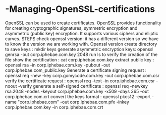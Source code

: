 # -Managing-OpenSSL-certifications
OpenSSL  can be used to create certificates.  OpenSSL provides functionality for creating cryptographic signatures, symmetric encryption and asymmetric (public key) encryption. It supports various ciphers and elliptic curves.
STEPS
 check openssl version: it has a different version so we have to know the version we are working with. Openssl version
 create directory to save keys : mkdir keys
 generate asymmetric encryption keys: openssl genrsa -out corp.iphebae.com.key 2048
 run ls to verify the creation of the file
 show the certification : cat corp.iphebae.com.key
  extract public key : openssl rsa -in corp.iphebae.com.key -pubout -out corp.iphebae.com_public.key
 Generate a certificate signing request : openssl req -new -key corp.gomycode.com.key -out corp.iphebae.com.csr
 verify the certificate request : openssl req -text -in corp.iphebae.com.csr -noout -verify 
generate a self-signed certificate :  openssl req -newkey rsa:2048 -nodes -keyout corp.iphebae.com.key -x509 -days 365 -out corp.iphebae.com.crt
convert the keys format : openssl pkcs12 -export -name "corp.iphebae.com" -out corp.iphebae.com.pfx -inkey corp.iphebae.com.key -in corp.iphebae.com.crt

